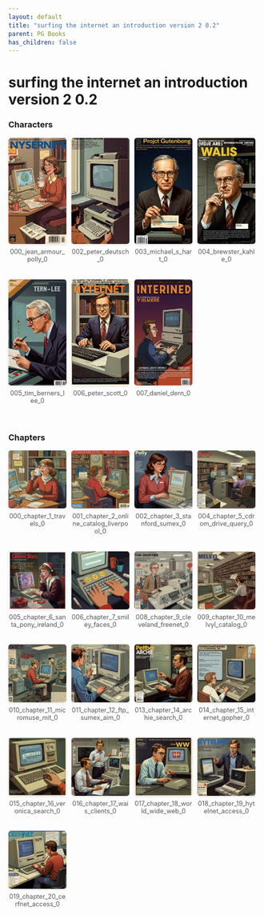 ```yaml
---
layout: default
title: "surfing the internet an introduction version 2 0.2"
parent: PG Books
has_children: false
---
```



<style>
.image-gallery {
  display: flex;
  flex-wrap: wrap;
  justify-content: space-between;
  margin-bottom: 20px;
}

.image-row {
  display: flex;
  justify-content: flex-start;
  width: 100%;
  margin-bottom: 20px;
}

.image-item {
  width: 23%;
  margin-right: 2%;
  text-align: center;
}

.image-item:last-child {
  margin-right: 0;
}

.image-item img {
  width: 100%;
  height: auto;
  object-fit: cover;
  border-radius: 5px;
  box-shadow: 0 2px 4px rgba(0,0,0,0.1);
}

.image-item p {
  margin-top: 5px;
  font-size: 0.9em;
  color: #555;
}

.video-container {
  margin: 20px 0;
}
</style>


# surfing the internet an introduction version 2 0.2

<h3>Characters</h3>
<div class="image-gallery">
<div class="image-row">
  <div class="image-item">
    <img src="../../assets/pg_books_ai_generated_photos/surfing_the_internet_an_introduction_version_2_0.2/characters/000_jean_armour_polly_0.png" alt="000_jean_armour_polly_0">
    <p>000_jean_armour_polly_0</p>
  </div>
  <div class="image-item">
    <img src="../../assets/pg_books_ai_generated_photos/surfing_the_internet_an_introduction_version_2_0.2/characters/002_peter_deutsch_0.png" alt="002_peter_deutsch_0">
    <p>002_peter_deutsch_0</p>
  </div>
  <div class="image-item">
    <img src="../../assets/pg_books_ai_generated_photos/surfing_the_internet_an_introduction_version_2_0.2/characters/003_michael_s_hart_0.png" alt="003_michael_s_hart_0">
    <p>003_michael_s_hart_0</p>
  </div>
  <div class="image-item">
    <img src="../../assets/pg_books_ai_generated_photos/surfing_the_internet_an_introduction_version_2_0.2/characters/004_brewster_kahle_0.png" alt="004_brewster_kahle_0">
    <p>004_brewster_kahle_0</p>
  </div>
</div>
<div class="image-row">
  <div class="image-item">
    <img src="../../assets/pg_books_ai_generated_photos/surfing_the_internet_an_introduction_version_2_0.2/characters/005_tim_berners_lee_0.png" alt="005_tim_berners_lee_0">
    <p>005_tim_berners_lee_0</p>
  </div>
  <div class="image-item">
    <img src="../../assets/pg_books_ai_generated_photos/surfing_the_internet_an_introduction_version_2_0.2/characters/006_peter_scott_0.png" alt="006_peter_scott_0">
    <p>006_peter_scott_0</p>
  </div>
  <div class="image-item">
    <img src="../../assets/pg_books_ai_generated_photos/surfing_the_internet_an_introduction_version_2_0.2/characters/007_daniel_dern_0.png" alt="007_daniel_dern_0">
    <p>007_daniel_dern_0</p>
  </div>
</div>
</div>

<h3>Chapters</h3>
<div class="image-gallery">
<div class="image-row">
  <div class="image-item">
    <img src="../../assets/pg_books_ai_generated_photos/surfing_the_internet_an_introduction_version_2_0.2/chapters/000_chapter_1_travels_0.png" alt="000_chapter_1_travels_0">
    <p>000_chapter_1_travels_0</p>
  </div>
  <div class="image-item">
    <img src="../../assets/pg_books_ai_generated_photos/surfing_the_internet_an_introduction_version_2_0.2/chapters/001_chapter_2_online_catalog_liverpool_0.png" alt="001_chapter_2_online_catalog_liverpool_0">
    <p>001_chapter_2_online_catalog_liverpool_0</p>
  </div>
  <div class="image-item">
    <img src="../../assets/pg_books_ai_generated_photos/surfing_the_internet_an_introduction_version_2_0.2/chapters/002_chapter_3_stanford_sumex_0.png" alt="002_chapter_3_stanford_sumex_0">
    <p>002_chapter_3_stanford_sumex_0</p>
  </div>
  <div class="image-item">
    <img src="../../assets/pg_books_ai_generated_photos/surfing_the_internet_an_introduction_version_2_0.2/chapters/004_chapter_5_cdrom_drive_query_0.png" alt="004_chapter_5_cdrom_drive_query_0">
    <p>004_chapter_5_cdrom_drive_query_0</p>
  </div>
</div>
<div class="image-row">
  <div class="image-item">
    <img src="../../assets/pg_books_ai_generated_photos/surfing_the_internet_an_introduction_version_2_0.2/chapters/005_chapter_6_santa_pony_ireland_0.png" alt="005_chapter_6_santa_pony_ireland_0">
    <p>005_chapter_6_santa_pony_ireland_0</p>
  </div>
  <div class="image-item">
    <img src="../../assets/pg_books_ai_generated_photos/surfing_the_internet_an_introduction_version_2_0.2/chapters/006_chapter_7_smiley_faces_0.png" alt="006_chapter_7_smiley_faces_0">
    <p>006_chapter_7_smiley_faces_0</p>
  </div>
  <div class="image-item">
    <img src="../../assets/pg_books_ai_generated_photos/surfing_the_internet_an_introduction_version_2_0.2/chapters/008_chapter_9_cleveland_freenet_0.png" alt="008_chapter_9_cleveland_freenet_0">
    <p>008_chapter_9_cleveland_freenet_0</p>
  </div>
  <div class="image-item">
    <img src="../../assets/pg_books_ai_generated_photos/surfing_the_internet_an_introduction_version_2_0.2/chapters/009_chapter_10_melvyl_catalog_0.png" alt="009_chapter_10_melvyl_catalog_0">
    <p>009_chapter_10_melvyl_catalog_0</p>
  </div>
</div>
<div class="image-row">
  <div class="image-item">
    <img src="../../assets/pg_books_ai_generated_photos/surfing_the_internet_an_introduction_version_2_0.2/chapters/010_chapter_11_micromuse_mit_0.png" alt="010_chapter_11_micromuse_mit_0">
    <p>010_chapter_11_micromuse_mit_0</p>
  </div>
  <div class="image-item">
    <img src="../../assets/pg_books_ai_generated_photos/surfing_the_internet_an_introduction_version_2_0.2/chapters/011_chapter_12_ftp_sumex_aim_0.png" alt="011_chapter_12_ftp_sumex_aim_0">
    <p>011_chapter_12_ftp_sumex_aim_0</p>
  </div>
  <div class="image-item">
    <img src="../../assets/pg_books_ai_generated_photos/surfing_the_internet_an_introduction_version_2_0.2/chapters/013_chapter_14_archie_search_0.png" alt="013_chapter_14_archie_search_0">
    <p>013_chapter_14_archie_search_0</p>
  </div>
  <div class="image-item">
    <img src="../../assets/pg_books_ai_generated_photos/surfing_the_internet_an_introduction_version_2_0.2/chapters/014_chapter_15_internet_gopher_0.png" alt="014_chapter_15_internet_gopher_0">
    <p>014_chapter_15_internet_gopher_0</p>
  </div>
</div>
<div class="image-row">
  <div class="image-item">
    <img src="../../assets/pg_books_ai_generated_photos/surfing_the_internet_an_introduction_version_2_0.2/chapters/015_chapter_16_veronica_search_0.png" alt="015_chapter_16_veronica_search_0">
    <p>015_chapter_16_veronica_search_0</p>
  </div>
  <div class="image-item">
    <img src="../../assets/pg_books_ai_generated_photos/surfing_the_internet_an_introduction_version_2_0.2/chapters/016_chapter_17_wais_clients_0.png" alt="016_chapter_17_wais_clients_0">
    <p>016_chapter_17_wais_clients_0</p>
  </div>
  <div class="image-item">
    <img src="../../assets/pg_books_ai_generated_photos/surfing_the_internet_an_introduction_version_2_0.2/chapters/017_chapter_18_world_wide_web_0.png" alt="017_chapter_18_world_wide_web_0">
    <p>017_chapter_18_world_wide_web_0</p>
  </div>
  <div class="image-item">
    <img src="../../assets/pg_books_ai_generated_photos/surfing_the_internet_an_introduction_version_2_0.2/chapters/018_chapter_19_hytelnet_access_0.png" alt="018_chapter_19_hytelnet_access_0">
    <p>018_chapter_19_hytelnet_access_0</p>
  </div>
</div>
<div class="image-row">
  <div class="image-item">
    <img src="../../assets/pg_books_ai_generated_photos/surfing_the_internet_an_introduction_version_2_0.2/chapters/019_chapter_20_cerfnet_access_0.png" alt="019_chapter_20_cerfnet_access_0">
    <p>019_chapter_20_cerfnet_access_0</p>
  </div>
</div>
</div>
